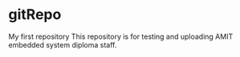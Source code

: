 # gitRepo
My first repository
This repository is for testing and uploading AMIT embedded system diploma staff. 
